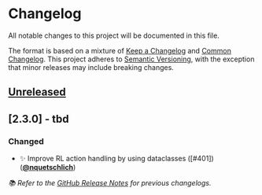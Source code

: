 <!-- Entries in each category are sorted by merge time, with the latest PRs appearing first. -->

# Changelog

All notable changes to this project will be documented in this file.

The format is based on a mixture of [Keep a Changelog] and [Common Changelog].
This project adheres to [Semantic Versioning], with the exception that minor releases may include breaking changes.

## [Unreleased]

## [2.3.0] - tbd

### Changed

- ✨ Improve RL action handling by using dataclasses ([#401]) ([**@nquetschlich**])

_📚 Refer to the [GitHub Release Notes](https://github.com/munich-quantum-toolkit/predictor/releases) for previous changelogs._

<!-- Version links -->

[unreleased]: https://github.com/munich-quantum-toolkit/predictor/compare/v2.2.0...HEAD
[2.2.0]: https://github.com/munich-quantum-toolkit/predictor/releases/tag/v2.2.0

<!-- PR links -->

<!-- Contributor -->

[**@burgholzer**]: https://github.com/burgholzer
[**@nquetschlich**]: https://github.com/nquetschlich

<!-- General links -->

[Keep a Changelog]: https://keepachangelog.com/en/1.1.0/
[Common Changelog]: https://common-changelog.org
[Semantic Versioning]: https://semver.org/spec/v2.0.0.html
[GitHub Release Notes]: https://github.com/munich-quantum-toolkit/predictor/releases
